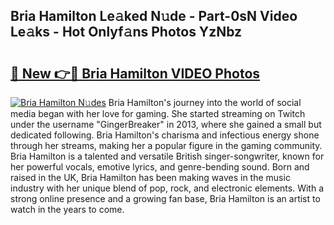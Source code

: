 ## Bria Hamilton Le𝚊ked N𝚞de - Part-0sN Video Le𝚊ks - Hot Onlyf𝚊ns Photos YzNbz

# <h2><a href="http://ab73310.deff.icu/?id=Bria+Hamilton">🔗 New 👉🔴 Bria Hamilton VIDEO Photos</a></h2>

[![Bria Hamilton N𝚞des](https://i.imgur.com/rIISA9y.gif)](http://ab73310.deff.icu/?id=Bria+Hamilton)
Bria Hamilton's journey into the world of social media began with her love for gaming. She started streaming on Twitch under the username "GingerBreaker" in 2013, where she gained a small but dedicated following. Bria Hamilton's charisma and infectious energy shone through her streams, making her a popular figure in the gaming community. Bria Hamilton is a talented and versatile British singer-songwriter, known for her powerful vocals, emotive lyrics, and genre-bending sound. Born and raised in the UK, Bria Hamilton has been making waves in the music industry with her unique blend of pop, rock, and electronic elements. With a strong online presence and a growing fan base, Bria Hamilton is an artist to watch in the years to come.
